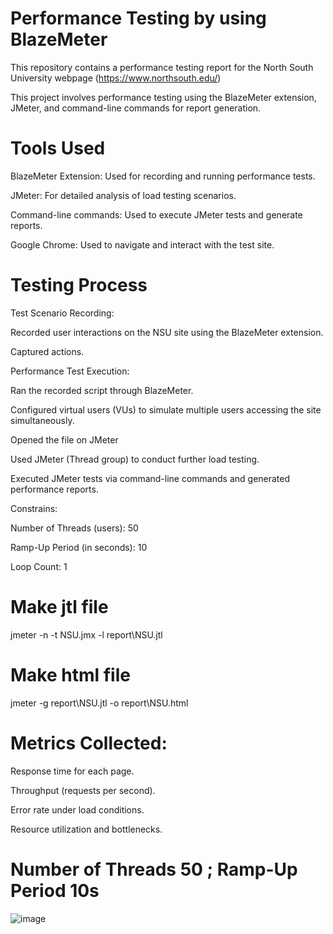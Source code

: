 # Performance Testing by using BlazeMeter

This repository contains a performance testing report for the North South University webpage (https://www.northsouth.edu/) 

This project involves performance testing using the BlazeMeter extension, JMeter, and command-line commands for report generation.

# Tools Used

BlazeMeter Extension: Used for recording and running performance tests.

JMeter: For detailed analysis of load testing scenarios.

Command-line commands: Used to execute JMeter tests and generate reports.

Google Chrome: Used to navigate and interact with the test site.

# Testing Process

Test Scenario Recording:

Recorded user interactions on the NSU site using the BlazeMeter extension.

Captured actions. 

Performance Test Execution:

Ran the recorded script through BlazeMeter.

Configured virtual users (VUs) to simulate multiple users accessing the site simultaneously.

Opened the file on JMeter

Used JMeter (Thread group) to conduct further load testing.

Executed JMeter tests via command-line commands and generated performance reports.

Constrains:

Number of Threads (users): 50

Ramp-Up Period (in seconds): 10

Loop Count: 1

# Make jtl file

  jmeter -n -t  NSU.jmx -l report\NSU.jtl

# Make html file

  jmeter -g report\NSU.jtl -o report\NSU.html 

# Metrics Collected:

Response time for each page.

Throughput (requests per second).

Error rate under load conditions.

Resource utilization and bottlenecks.

# Number of Threads 50 ; Ramp-Up Period 10s

![image](https://github.com/user-attachments/assets/c7c71070-9683-4723-b95e-c8c9cf5e4b51)


  
